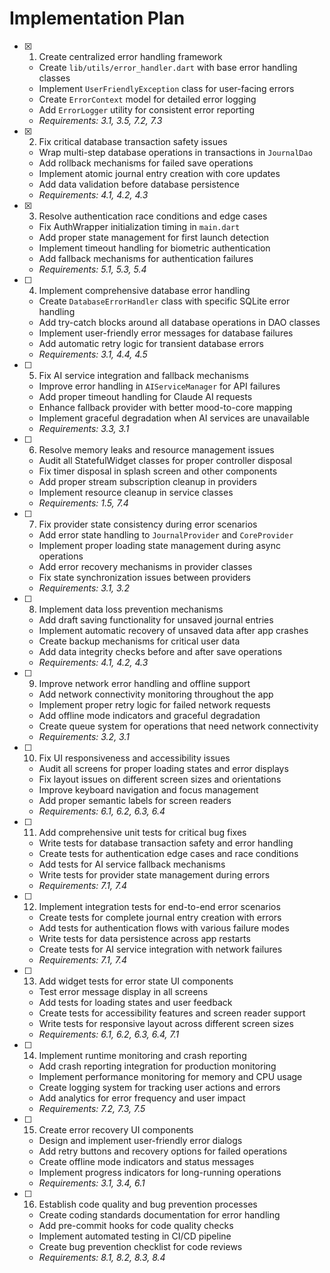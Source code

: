 # Implementation Plan

- [x] 1. Create centralized error handling framework
  - Create `lib/utils/error_handler.dart` with base error handling classes
  - Implement `UserFriendlyException` class for user-facing errors
  - Create `ErrorContext` model for detailed error logging
  - Add `ErrorLogger` utility for consistent error reporting
  - _Requirements: 3.1, 3.5, 7.2, 7.3_

- [x] 2. Fix critical database transaction safety issues
  - Wrap multi-step database operations in transactions in `JournalDao`
  - Add rollback mechanisms for failed save operations
  - Implement atomic journal entry creation with core updates
  - Add data validation before database persistence
  - _Requirements: 4.1, 4.2, 4.3_

- [x] 3. Resolve authentication race conditions and edge cases
  - Fix AuthWrapper initialization timing in `main.dart`
  - Add proper state management for first launch detection
  - Implement timeout handling for biometric authentication
  - Add fallback mechanisms for authentication failures
  - _Requirements: 5.1, 5.3, 5.4_

- [ ] 4. Implement comprehensive database error handling
  - Create `DatabaseErrorHandler` class with specific SQLite error handling
  - Add try-catch blocks around all database operations in DAO classes
  - Implement user-friendly error messages for database failures
  - Add automatic retry logic for transient database errors
  - _Requirements: 3.1, 4.4, 4.5_

- [ ] 5. Fix AI service integration and fallback mechanisms
  - Improve error handling in `AIServiceManager` for API failures
  - Add proper timeout handling for Claude AI requests
  - Enhance fallback provider with better mood-to-core mapping
  - Implement graceful degradation when AI services are unavailable
  - _Requirements: 3.3, 3.1_

- [ ] 6. Resolve memory leaks and resource management issues
  - Audit all StatefulWidget classes for proper controller disposal
  - Fix timer disposal in splash screen and other components
  - Add proper stream subscription cleanup in providers
  - Implement resource cleanup in service classes
  - _Requirements: 1.5, 7.4_

- [ ] 7. Fix provider state consistency during error scenarios
  - Add error state handling to `JournalProvider` and `CoreProvider`
  - Implement proper loading state management during async operations
  - Add error recovery mechanisms in provider classes
  - Fix state synchronization issues between providers
  - _Requirements: 3.1, 3.2_

- [ ] 8. Implement data loss prevention mechanisms
  - Add draft saving functionality for unsaved journal entries
  - Implement automatic recovery of unsaved data after app crashes
  - Create backup mechanisms for critical user data
  - Add data integrity checks before and after save operations
  - _Requirements: 4.1, 4.2, 4.3_

- [ ] 9. Improve network error handling and offline support
  - Add network connectivity monitoring throughout the app
  - Implement proper retry logic for failed network requests
  - Add offline mode indicators and graceful degradation
  - Create queue system for operations that need network connectivity
  - _Requirements: 3.2, 3.1_

- [ ] 10. Fix UI responsiveness and accessibility issues
  - Audit all screens for proper loading states and error displays
  - Fix layout issues on different screen sizes and orientations
  - Improve keyboard navigation and focus management
  - Add proper semantic labels for screen readers
  - _Requirements: 6.1, 6.2, 6.3, 6.4_

- [ ] 11. Add comprehensive unit tests for critical bug fixes
  - Write tests for database transaction safety and error handling
  - Create tests for authentication edge cases and race conditions
  - Add tests for AI service fallback mechanisms
  - Write tests for provider state management during errors
  - _Requirements: 7.1, 7.4_

- [ ] 12. Implement integration tests for end-to-end error scenarios
  - Create tests for complete journal entry creation with errors
  - Add tests for authentication flows with various failure modes
  - Write tests for data persistence across app restarts
  - Create tests for AI service integration with network failures
  - _Requirements: 7.1, 7.4_

- [ ] 13. Add widget tests for error state UI components
  - Test error message display in all screens
  - Add tests for loading states and user feedback
  - Create tests for accessibility features and screen reader support
  - Write tests for responsive layout across different screen sizes
  - _Requirements: 6.1, 6.2, 6.3, 6.4, 7.1_

- [ ] 14. Implement runtime monitoring and crash reporting
  - Add crash reporting integration for production monitoring
  - Implement performance monitoring for memory and CPU usage
  - Create logging system for tracking user actions and errors
  - Add analytics for error frequency and user impact
  - _Requirements: 7.2, 7.3, 7.5_

- [ ] 15. Create error recovery UI components
  - Design and implement user-friendly error dialogs
  - Add retry buttons and recovery options for failed operations
  - Create offline mode indicators and status messages
  - Implement progress indicators for long-running operations
  - _Requirements: 3.1, 3.4, 6.1_

- [ ] 16. Establish code quality and bug prevention processes
  - Create coding standards documentation for error handling
  - Add pre-commit hooks for code quality checks
  - Implement automated testing in CI/CD pipeline
  - Create bug prevention checklist for code reviews
  - _Requirements: 8.1, 8.2, 8.3, 8.4_